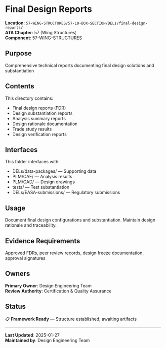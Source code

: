 # Final Design Reports

**Location**: `57-WING-STRUCTURES/57-10-BOX-SECTION/DELs/final-design-reports/`  
**ATA Chapter**: 57 (Wing Structures)  
**Component**: 57-WING-STRUCTURES

## Purpose

Comprehensive technical reports documenting final design solutions and substantiation

## Contents

This directory contains:

- Final design reports (FDR)
- Design substantiation reports
- Analysis summary reports
- Design rationale documentation
- Trade study results
- Design verification reports

## Interfaces

This folder interfaces with:

- DELs/data-packages/ — Supporting data
- PLM/CAE/ — Analysis results
- PLM/CAD/ — Design drawings
- tests/ — Test substantiation
- DELs/EASA-submissions/ — Regulatory submissions

## Usage

Document final design configurations and substantiation. Maintain design rationale and traceability.

## Evidence Requirements

Approved FDRs, peer review records, design freeze documentation, approval signatures

## Owners

**Primary Owner**: Design Engineering Team  
**Review Authority**: Certification & Quality Assurance

## Status

📋 **Framework Ready** — Structure established, awaiting artifacts

---

**Last Updated**: 2025-01-27  
**Maintained by**: Design Engineering Team

